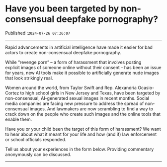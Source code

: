 # Have you been targeted by non-consensual deepfake pornography?

Published :`2024-07-26 07:36:07`

---

Rapid advancements in artificial intelligence have made it easier for bad actors to create non-consensual deepfake pornography.

While “revenge porn” – a form of harassment that involves posting explicit images of someone online without their consent – has been an issue for years, new AI tools make it possible to artificially generate nude images that look strikingly real.

Women around the world, from Taylor Swift and Rep. Alexandria Ocasio-Cortez to high school girls in New Jersey and Texas, have been targeted by non-consensual, AI-generated sexual images in recent months. Social media companies are facing new pressure to address the spread of non-consensual images. And lawmakers are now scrambling to find a way to crack down on the people who create such images and the online tools that enable them.

Have you or your child been the target of this form of harassment? We want to hear about what it meant for your life and how (and if) law enforcement or school officials responded.

Tell us about your experiences in the form below. Providing commentary anonymously can be discussed.

---

